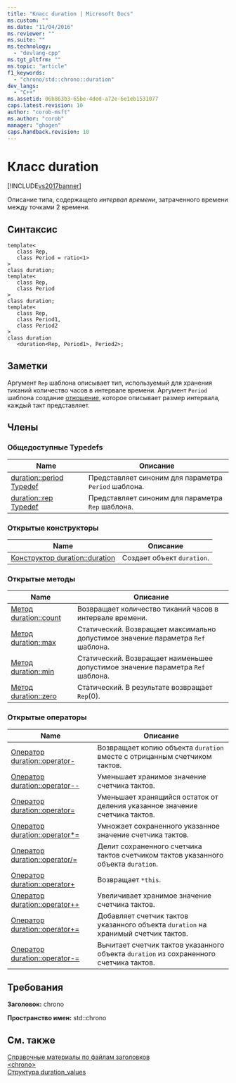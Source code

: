 ```yaml
---
title: "Класс duration | Microsoft Docs"
ms.custom: ""
ms.date: "11/04/2016"
ms.reviewer: ""
ms.suite: ""
ms.technology: 
  - "devlang-cpp"
ms.tgt_pltfrm: ""
ms.topic: "article"
f1_keywords: 
  - "chrono/std::chrono::duration"
dev_langs: 
  - "C++"
ms.assetid: 06b863b3-65be-4ded-a72e-6e1eb1531077
caps.latest.revision: 10
author: "corob-msft"
ms.author: "corob"
manager: "ghogen"
caps.handback.revision: 10
---
```

# Класс duration
[!INCLUDE[vs2017banner](../assembler/inline/includes/vs2017banner.md)]

Описание типа, содержащего *интервал времени*, затраченного времени между точками 2 времени.  
  
## Синтаксис  
  
```  
template<  
   class Rep,  
   class Period = ratio<1>  
>  
class duration;  
template<  
   class Rep,  
   class Period  
>  
class duration;  
template<  
   class Rep,  
   class Period1,  
   class Period2  
>  
class duration  
   <duration<Rep, Period1>, Period2>;  
```  
  
## Заметки  
 Аргумент `Rep` шаблона описывает тип, используемый для хранения тиканий количество часов в интервале времени.  Аргумент `Period` шаблона создание [отношение](../standard-library/ratio.md), которое описывает размер интервала, каждый такт представляет.  
  
## Члены  
  
### Общедоступные Typedefs  
  
|Name|Описание|  
|----------|--------------|  
|[duration::period Typedef](http://msdn.microsoft.com/ru-ru/ebf2a1b9-769f-475f-8c66-cf9ed12015f2)|Представляет синоним для параметра `Period` шаблона.|  
|[duration::rep Typedef](http://msdn.microsoft.com/ru-ru/f47b8abb-ae2c-4dc8-858a-f44695156950)|Представляет синоним для параметра `Rep` шаблона.|  
  
### Открытые конструкторы  
  
|Name|Описание|  
|----------|--------------|  
|[Конструктор duration::duration](../Topic/duration::duration%20Constructor.md)|Создает объект `duration`.|  
  
### Открытые методы  
  
|Name|Описание|  
|----------|--------------|  
|[Метод duration::count](../Topic/duration::count%20Method.md)|Возвращает количество тиканий часов в интервале времени.|  
|[Метод duration::max](../Topic/duration::max%20Method.md)|Статический.  Возвращает максимально допустимое значение параметра `Ref` шаблона.|  
|[Метод duration::min](../Topic/duration::min%20Method.md)|Статический.  Возвращает наименьшее допустимое значение параметра `Ref` шаблона.|  
|[Метод duration::zero](../Topic/duration::zero%20Method.md)|Статический.  В результате возвращает `Rep`\(0\).|  
  
### Открытые операторы  
  
|Name|Описание|  
|----------|--------------|  
|[Оператор duration::operator\-](../Topic/duration::operator-%20Operator.md)|Возвращает копию объекта `duration` вместе с отрицанным счетчиком тактов.|  
|[Оператор duration::operator\-\-](../Topic/duration::operator--%20Operator.md)|Уменьшает хранимое значение счетчика тактов.|  
|[Оператор duration::operator\=](../Topic/duration::operator=%20Operator.md)|Уменьшает хранящийся остаток от деления указанное значение счетчика тактов.|  
|[Оператор duration::operator\*\=](../Topic/duration::operator*=%20Operator.md)|Умножает сохраненного указанное значение счетчика тактов.|  
|[Оператор duration::operator\/\=](../Topic/duration::operator-=%20Operator1.md)|Делит сохраненного счетчика тактов счетчиком тактов указанного объекта `duration`.|  
|[Оператор duration::operator\+](../Topic/duration::operator+%20Operator.md)|Возвращает `*this`.|  
|[Оператор duration::operator\+\+](../Topic/duration::operator++%20Operator.md)|Увеличивает хранимое значение счетчика тактов.|  
|[Оператор duration::operator\+\=](../Topic/duration::operator+=%20Operator.md)|Добавляет счетчик тактов указанного объекта `duration` на хранимый счетчик тактов.|  
|[Оператор duration::operator\-\=](../Topic/duration::operator-=%20Operator2.md)|Вычитает счетчик тактов указанного объекта `duration` из сохраненного счетчика тактов.|  
  
## Требования  
 **Заголовок:**  chrono  
  
 **Пространство имен:**  std::chrono  
  
## См. также  
 [Справочные материалы по файлам заголовков](../standard-library/cpp-standard-library-header-files.md)   
 [\<chrono\>](../standard-library/chrono.md)   
 [Структура duration\_values](../standard-library/duration-values-structure.md)